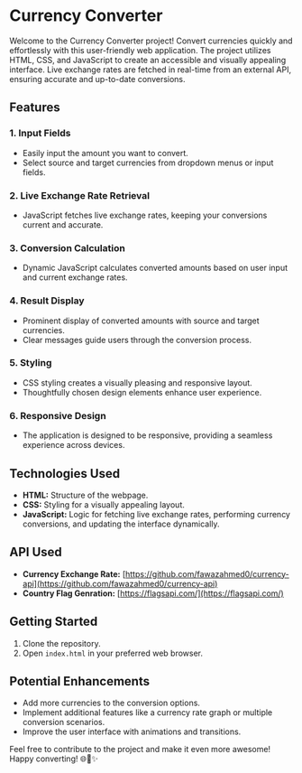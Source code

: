 # Currency Converter

Welcome to the Currency Converter project! Convert currencies quickly and effortlessly with this user-friendly web application. The project utilizes HTML, CSS, and JavaScript to create an accessible and visually appealing interface. Live exchange rates are fetched in real-time from an external API, ensuring accurate and up-to-date conversions.

## Features

### 1. Input Fields
- Easily input the amount you want to convert.
- Select source and target currencies from dropdown menus or input fields.

### 2. Live Exchange Rate Retrieval
- JavaScript fetches live exchange rates, keeping your conversions current and accurate.

### 3. Conversion Calculation
- Dynamic JavaScript calculates converted amounts based on user input and current exchange rates.

### 4. Result Display
- Prominent display of converted amounts with source and target currencies.
- Clear messages guide users through the conversion process.

### 5. Styling
- CSS styling creates a visually pleasing and responsive layout.
- Thoughtfully chosen design elements enhance user experience.

### 6. Responsive Design
- The application is designed to be responsive, providing a seamless experience across devices.

## Technologies Used
- **HTML:** Structure of the webpage.
- **CSS:** Styling for a visually appealing layout.
- **JavaScript:** Logic for fetching live exchange rates, performing currency conversions, and updating the interface dynamically.

## API Used 
- **Currency Exchange Rate:** [https://github.com/fawazahmed0/currency-api](https://github.com/fawazahmed0/currency-api)
- **Country Flag Genration:** [https://flagsapi.com/](https://flagsapi.com/)

## Getting Started
1. Clone the repository.
2. Open `index.html` in your preferred web browser.

## Potential Enhancements
- Add more currencies to the conversion options.
- Implement additional features like a currency rate graph or multiple conversion scenarios.
- Improve the user interface with animations and transitions.

Feel free to contribute to the project and make it even more awesome! 
Happy converting! 🌐💸✨
